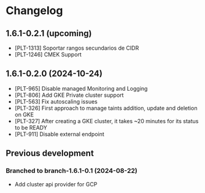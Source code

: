 # Changelog

## 1.6.1-0.2.1 (upcoming)

* [PLT-1313] Soportar rangos secundarios de CIDR
* [PLT-1246] CMEK Support

## 1.6.1-0.2.0 (2024-10-24)

* [PLT-965] Disable managed Monitoring and Logging
* [PLT-806] Add GKE Private cluster support
* [PLT-563] Fix autoscaling issues
* [PLT-326] First approach to manage taints addition, update and deletion on GKE
* [PLT-327] After creating a GKE cluster, it takes ~20 minutes for its status to be READY
* [PLT-911] Disable external endpoint

## Previous development

### Branched to branch-1.6.1-0.1 (2024-08-22)

* Add cluster api provider for GCP

